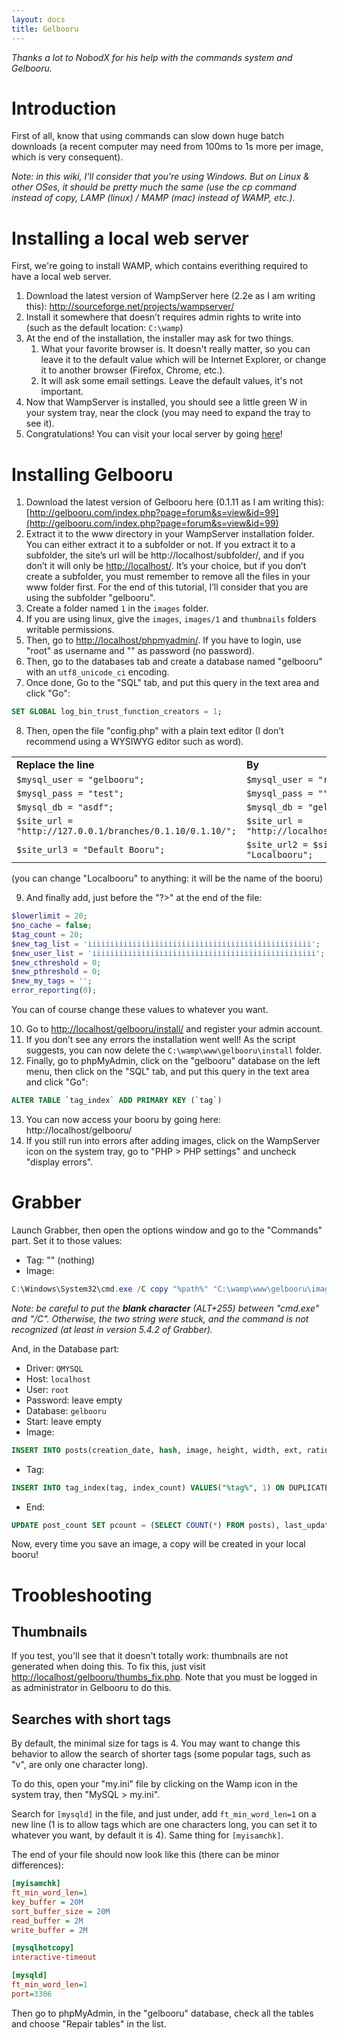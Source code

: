 ```yaml
---
layout: docs
title: Gelbooru
---
```



_Thanks a lot to NobodX for his help with the commands system and Gelbooru._



# Introduction

First of all, know that using commands can slow down huge batch downloads (a recent computer may need from 100ms to 1s more per image, which is very consequent).

_Note: in this wiki, I'll consider that you're using Windows. But on Linux & other OSes, it should be pretty much the same (use the cp command instead of copy, LAMP (linux) / MAMP (mac) instead of WAMP, etc.)._



# Installing a local web server

First, we're going to install WAMP, which contains everithing required to have a local web server.

1. Download the latest version of WampServer here (2.2e as I am writing this): http://sourceforge.net/projects/wampserver/
2. Install it somewhere that doesn’t requires admin rights to write into (such as the default location: `C:\wamp`)
3. At the end of the installation, the installer may ask for two things.
    1. What your favorite browser is. It doesn't really matter, so you can leave it to the default value which will be Internet Explorer, or change it to another browser (Firefox, Chrome, etc.).
    2. It will ask some email settings. Leave the default values, it's not important.
4. Now that WampServer is installed, you should see a little green W in your system tray, near the clock (you may need to expand the tray to see it).
5. Congratulations! You can visit your local server by going [here](http://localhost/)!



# Installing Gelbooru

1. Download the latest version of Gelbooru here (0.1.11 as I am writing this): [http://gelbooru.com/index.php?page=forum&s=view&id=99](http://gelbooru.com/index.php?page=forum&s=view&id=99)
2. Extract it to the www directory in your WampServer installation folder. You can either extract it to a subfolder or not. If you extract it to a subfolder, the site’s url will be http://localhost/subfolder/, and if you don’t it will only be [http://localhost/](http://localhost/). It’s your choice, but if you don’t create a subfolder, you must remember to remove all the files in your www folder first. For the end of this tutorial, I’ll consider that you are using the subfolder "gelbooru".
3. Create a folder named `1` in the `images` folder.
4. If you are using linux, give the `images`, `images/1` and `thumbnails` folders writable permissions.
5. Then, go to [http://localhost/phpmyadmin/](http://localhost/phpmyadmin/). If you have to login, use "root" as username and "" as password (no password).
6. Then, go to the databases tab and create a database named "gelbooru" with an `utf8_unicode_ci` encoding.
7. Once done, Go to the "SQL" tab, and put this query in the text area and click "Go":
```sql
SET GLOBAL log_bin_trust_function_creators = 1;
```
8. Then, open the file "config.php" with a plain text editor (I don’t recommend using a WYSIWYG editor such as word).
<table cellpadding='3'><tr><td border='2'><b>Replace the line</b></td><td><b>By</b></td></tr><tr><td><code>$mysql_user = "gelbooru";</code></td><td><code>$mysql_user = "root";</code></td></tr><tr><td><code>$mysql_pass = "test";</code></td><td><code>$mysql_pass = "";</code></td></tr><tr><td><code>$mysql_db = "asdf";</code></td><td><code>$mysql_db = "gelbooru";</code></td></tr><tr><td><code>$site_url = "http://127.0.0.1/branches/0.1.10/0.1.10/";</code></td><td><code>$site_url = "http://localhost/gelbooru";</code></td></tr><tr><td><code>$site_url3 = "Default Booru";</code></td><td><code>$site_url2 = $site_url3 = "Localbooru";</code></td></tr></table>
(you can change "Localbooru" to anything: it will be the name of the booru)

9. And finally add, just before the "?>" at the end of the file:
```php
$lowerlimit = 20;
$no_cache = false;
$tag_count = 20;
$new_tag_list = 'iiiiiiiiiiiiiiiiiiiiiiiiiiiiiiiiiiiiiiiiiiiiiiiiii';
$new_user_list = 'iiiiiiiiiiiiiiiiiiiiiiiiiiiiiiiiiiiiiiiiiiiiiiiiii';
$new_cthreshold = 0;
$new_pthreshold = 0;
$new_my_tags = '';
error_reporting(0);
```
You can of course change these values to whatever you want.

10. Go to [http://localhost/gelbooru/install/](http://localhost/gelbooru/install/) and register your admin account.
11. If you don’t see any errors the installation went well! As the script suggests, you can now delete the `C:\wamp\www\gelbooru\install` folder.
12. Finally, go to phpMyAdmin, click on the "gelbooru" database on the left menu, then click on the "SQL" tab, and put this query in the text area and click "Go":
```sql
ALTER TABLE `tag_index` ADD PRIMARY KEY (`tag`)
```
13. You can now access your booru by going here: http://localhost/gelbooru/
14. If you still run into errors after adding images, click on the WampServer icon on the system tray, go to "PHP > PHP settings" and uncheck "display errors".




# Grabber

Launch Grabber, then open the options window and go to the "Commands" part. Set it to those values:

* Tag: "" (nothing)
* Image:
```powershell
C:\Windows\System32\cmd.exe /C copy "%path%" "C:\wamp\www\gelbooru\images\1\%md5%.%ext%"
```
_Note: be careful to put the **blank character** (ALT+255) between "cmd.exe" and "/C". Otherwise, the two string were stuck, and the command is not recognized (at least in version 5.4.2 of Grabber)._

And, in the Database part:

* Driver: `QMYSQL`
* Host: `localhost`
* User: `root`
* Password: leave empty
* Database: `gelbooru`
* Start: leave empty
* Image:
```sql
INSERT INTO posts(creation_date, hash, image, height, width, ext, rating, tags, directory, active_date) VALUES(NOW(), "%md5%", "%md5%.%ext%", %height%, %width%, ".%ext%", "%rating%", " %allo% ", "1", "20110619");
```
* Tag:
```sql
INSERT INTO tag_index(tag, index_count) VALUES("%tag%", 1) ON DUPLICATE KEY UPDATE index_count = index_count+1;
```
* End:
```sql
UPDATE post_count SET pcount = (SELECT COUNT(*) FROM posts), last_update = (CURDATE() + 0) WHERE access_key = "posts";
```

Now, every time you save an image, a copy will be created in your local booru!



# Troobleshooting

## Thumbnails

If you test, you'll see that it doesn't totally work: thumbnails are not generated when doing this. To fix this, just visit [http://localhost/gelbooru/thumbs\_fix.php](http://localhost/gelbooru/thumbs_fix.php). Note that you must be logged in as administrator in Gelbooru to do this.


## Searches with short tags

By default, the minimal size for tags is 4. You may want to change this behavior to allow the search of shorter tags (some popular tags, such as "v", are only one character long).

To do this, open your "my.ini" file by clicking on the Wamp icon in the system tray, then "MySQL > my.ini".

Search for `[mysqld]` in the file, and just under, add `ft_min_word_len=1` on a new line (1 is to allow tags which are one characters long, you can set it to whatever you want, by default it is 4). Same thing for `[myisamchk]`.

The end of your file should now look like this (there can be minor differences):

```ini
[myisamchk]
ft_min_word_len=1
key_buffer = 20M
sort_buffer_size = 20M
read_buffer = 2M
write_buffer = 2M

[mysqlhotcopy]
interactive-timeout

[mysqld]
ft_min_word_len=1
port=3306
```

Then go to phpMyAdmin, in the "gelbooru" database, check all the tables and choose "Repair tables" in the list.